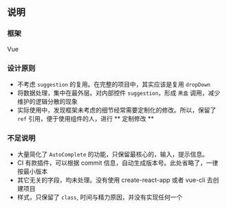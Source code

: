 ## 说明

### 框架
Vue

### 设计原则

- 不考虑 `suggestion` 的复用。在完整的项目中，其实应该是复用 `dropDown`
- 将数据处理，集中在最外层。对内部控件 `suggestion`，形成 `黑盒` 调用，减少维护的逻辑分散的现象
- 实际使用中，发现框架未考虑的细节经常需要定制化的修改。所以，保留了 `ref` 引用，便于使用组件的人，进行 ** 定制修改 **

### 不足说明

- 大量简化了 `AutoComplete` 的功能，只保留最核心的，输入，提示信息。
- CI 有款插件，可以根据 commit 信息，自动生成版本号。此处省略了，一律按最小版本
- 其它无关的字段，均未处理。没有使用 create-react-app 或者 vue-cli 去创建项目
- 样式，只保留了 `class`, 时间与精力原因，并没有实现任何一个